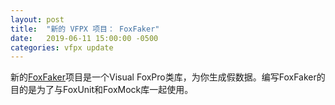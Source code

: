 ```yaml
---
layout: post
title:  "新的 VFPX 项目： FoxFaker"
date:   2019-06-11 15:00:00 -0500
categories: vfpx update
---
```


新的[FoxFaker](https://github.com/Irwin1985/FoxFaker)项目是一个Visual FoxPro类库，为你生成假数据。编写FoxFaker的目的是为了与FoxUnit和FoxMock库一起使用。
